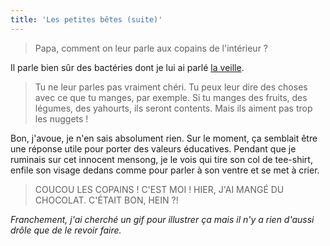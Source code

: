 ```yaml
---
title: 'Les petites bêtes (suite)'
---
```


> Papa, comment on leur parle aux copains de l'intérieur ?

<!-- more -->

Il parle bien sûr des bactéries dont je lui ai parlé
[la veille](/2017/12/les-petites-betes/).

> Tu ne leur parles pas vraiment chéri. Tu peux leur dire des choses avec ce que
> tu manges, par exemple. Si tu manges des fruits, des légumes, des yahourts,
> ils seront contents. Mais ils aiment pas trop les
> <span lang="en">nuggets</span> !

Bon, j'avoue, je n'en sais absolument rien. Sur le moment, ça semblait être une
réponse utile pour porter des valeurs éducatives. Pendant que je ruminais sur
cet innocent mensong, je le vois qui tire son col de tee-shirt, enfile son
visage dedans comme pour parler à son ventre et se met à crier.

> COUCOU LES COPAINS ! C'EST MOI ! HIER, J'AI MANGÉ DU CHOCOLAT. C'ÉTAIT BON,
> HEIN ?!

<em>Franchement, j'ai cherché un gif pour illustrer ça mais il n'y a rien
d'aussi drôle que de le revoir faire.</em>
